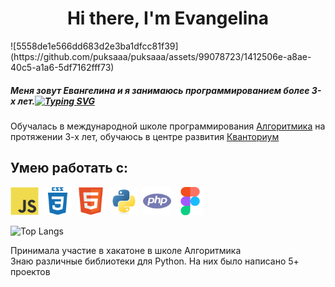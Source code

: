 <h1 align="center">Hi there, I'm Evangelina</h1>
![5558de1e566dd683d2e3ba1dfcc81f39](https://github.com/puksaaa/puksaaa/assets/99078723/1412506e-a8ae-40c5-a1a6-5df7162fff73)

<!--
**puksaaa/puksaaa** is a ✨ _special_ ✨ repository because its `README.md` (this file) appears on your GitHub profile.

Here are some ideas to get you started:

- 🔭 I’m currently working on ...
- 🌱 I’m currently learning ...
- 👯 I’m looking to collaborate on ...
- 🤔 I’m looking for help with ...
- 💬 Ask me about ...
- 📫 How to reach me: ...
- 😄 Pronouns: ...
- ⚡ Fun fact: ...
- Языком программированием Python ![Python](https://img.shields.io/badge/python-3670A0?style=for-the-badge&logo=python&logoColor=ffdd54)
- Языком программирования JavaScript  ![JavaScript](https://img.shields.io/badge/javascript-%23323330.svg?style=for-the-badge&logo=javascript&logoColor=%23F7DF1E)
- HTML/CSS ![HTML5](https://img.shields.io/badge/html5-%23E34F26.svg?style=for-the-badge&logo=html5&logoColor=white)
- Сервисом для разработки интерфейсов Figma ![Figma](https://img.shields.io/badge/figma-%23F24E1E.svg?style=for-the-badge&logo=figma&logoColor=white)
- Сервисом GitHub ![GitHub](https://img.shields.io/badge/github-%23121011.svg?style=for-the-badge&logo=github&logoColor=white)

https://github.com/teuchezh/teuchezh
-->
##### **Меня зовут Евангелина и я занимаюсь программированием более 3-х лет.**<a href="https://git.io/typing-svg"><img src="https://readme-typing-svg.herokuapp.com?font=Fira+Code&pause=1000&width=435&lines=%D0%AF+%D0%BD%D0%B0%D1%87%D0%B8%D0%BD%D0%B0%D1%8E%D1%89%D0%B8%D0%B9+%D0%B2%D0%B5%D0%B1-%D1%80%D0%B0%D0%B7%D1%80%D0%B0%D0%B1%D0%BE%D1%82%D1%87%D0%B8%D0%BA" alt="Typing SVG" /></a>
Обучалась в международной школе программирования [Алгоритмика](https://algoritmika.org/ru) на протяжении 3-х лет, обучаюсь в центре развития [Кванториум](https://kvantorium73.ru/)

## Умею работать с: 
<div>
  <img src="https://github.com/devicons/devicon/blob/master/icons/javascript/javascript-original.svg" title="JavaScript" alt="JavaScript" width="45" height="45"/>&nbsp;
  <img src="https://github.com/devicons/devicon/blob/master/icons/css3/css3-plain-wordmark.svg"  title="CSS3" alt="CSS" width="45" height="45"/>&nbsp;
  <img src="https://github.com/devicons/devicon/blob/master/icons/html5/html5-original.svg" title="HTML5" alt="HTML" width="45" height="45"/>&nbsp;
  <img src="https://github.com/devicons/devicon/blob/master/icons/python/python-original.svg" title="Python" alt="Python" width="45" height="45"/>&nbsp;
  <img src="https://github.com/devicons/devicon/blob/master/icons/php/php-plain.svg" title="PHP" alt="PHP" width="45" height="45"/>&nbsp;
  <img src="https://github.com/devicons/devicon/blob/master/icons/figma/figma-original.svg" title="Figma" alt="Figma" width="45" height="45"/>&nbsp;
</div>

![Top Langs](https://github-readme-stats.vercel.app/api/top-langs/?username=puksaaa&layout=compact)


Принимала участие в хакатоне в школе Алгоритмика  
Знаю различные библиотеки для Python. На них было написано 5+ проектов

